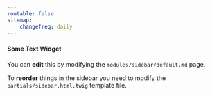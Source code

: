 ```yaml
---
routable: false
sitemap:
    changefreq: daily
---
```


#### Some Text Widget

You can **edit** this by modifying the `modules/sidebar/default.md` page. 

To **reorder** things in the sidebar you need to modify the `partials/sidebar.html.twig` template file.


